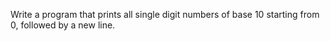 Write a program that prints all single digit numbers of base 10 starting from 0, followed by a new line.


